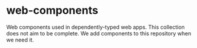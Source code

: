 # web-components

Web components used in dependently-typed web apps. This collection does not aim to be complete. We add components to this repository when we need it.
